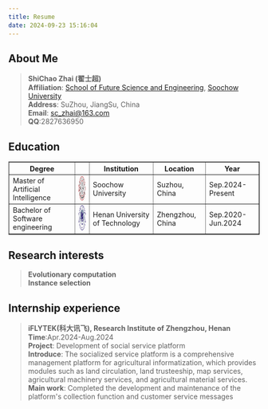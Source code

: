 ```yaml
---
title: Resume
date: 2024-09-23 15:16:04
---
```

## About Me
>**ShiChao Zhai (翟士超)**  
>**Affiliation**: [School of Future Science and Engineering](https://future.suda.edu.cn/), [Soochow University](https://www.bjut.edu.cn/)  
>**Address**: SuZhou, JiangSu, China  
>**Email**: sc_zhai@163.com    
>**QQ**:2827636950

## Education

<table border="1" cellpadding="10" cellspacing="0">
  <thead>
    <tr>
      <th>Degree</th>
      <th></th>
      <th>Institution</th>
      <th>Location</th>
      <th>Year</th>
    </tr>
  </thead>
  <tbody>
    <tr>
      <td>Master of Artificial Intelligence</td>
      <td><img src="../images/suda.svg " alt="图片加载失败" width="50" height="50"></td> 
      <td>Soochow University </td>
      <td>Suzhou, China</td>
      <td>Sep.2024-Present</td>
    </tr>
    <tr>
      <td>Bachelor of  Software engineering</td>
      <td><img src="../images/haut.svg " alt="图片加载失败" width="50" height="50"></td>
      <td>Henan University of Technology </td>
      <td>Zhengzhou, China</td>
      <td>Sep.2020-Jun.2024</td>
    </tr>
  </tbody>
</table>

## Research interests

>**Evolutionary computation**  
>**Instance selection**

## Internship experience

>**iFLYTEK(科大讯飞), Research Institute of Zhengzhou, Henan**    
>**Time**:Apr.2024-Aug.2024  
>**Project**: Development of social service platform  
>**Introduce**: The socialized service platform is a comprehensive management platform for agricultural informatization, which provides modules such as land circulation, land trusteeship, map services, agricultural machinery services, and agricultural material services.  
>**Main work**: Completed the development and maintenance of the platform's collection function and customer service messages  
